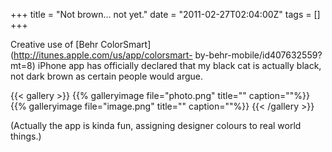 +++
title = "Not brown... not yet."
date = "2011-02-27T02:04:00Z"
tags = []
+++

Creative use of [Behr ColorSmart](http://itunes.apple.com/us/app/colorsmart-
by-behr-mobile/id407632559?mt=8) iPhone app has officially declared that my
black cat is actually black, not dark brown as certain people would argue.

{{< gallery >}} {{% galleryimage file="photo.png" title="" caption=""%}}
{{% galleryimage file="image.png" title="" caption=""%}} {{< /gallery >}}

(Actually the app is kinda fun, assigning designer colours to real world
things.)

